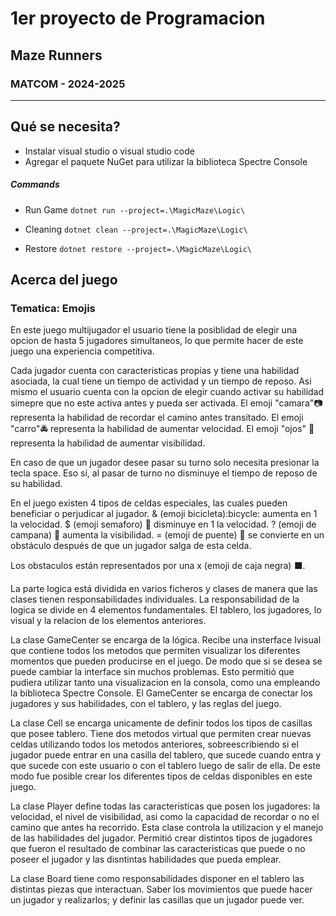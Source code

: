 # 1er proyecto de Programacion
## Maze Runners
### MATCOM - 2024-2025

---------------------------------
## Qué se necesita?
- Instalar visual studio o visual studio code
- Agregar el paquete NuGet para utilizar la biblioteca Spectre Console


##### Commands

* Run Game `dotnet run --project=.\MagicMaze\Logic\`

* Cleaning `dotnet clean --project=.\MagicMaze\Logic\ `
* Restore `dotnet restore --project=.\MagicMaze\Logic\ `


## Acerca del juego
### Tematica: Emojis
En este juego multijugador el usuario tiene la posiblidad de elegir una opcion de hasta 5 jugadores simultaneos, lo que permite hacer de este juego una experiencia competitiva.


Cada jugador cuenta con caracteristicas propias y tiene una habilidad asociada, la cual tiene un tiempo de actividad y un tiempo de reposo. Asi mismo el usuario cuenta con la opcion de elegir cuando activar su habilidad simepre que no este activa antes y pueda ser activada. 
El emoji "camara":camera: representa la habilidad de recordar el camino antes transitado.
El emoji "carro":oncoming_police_car: representa la habilidad de aumentar velocidad.
El emoji "ojos" :eyes: representa la habilidad de aumentar visibilidad.


En caso de que un jugador desee pasar su turno solo necesita presionar la tecla space. Eso sí, al pasar de turno no disminuye el tiempo de reposo de su habilidad. 

En el juego existen 4 tipos de celdas especiales, las cuales pueden beneficiar o perjudicar al jugador. 
& (emoji bicicleta):bicycle: aumenta en 1 la velocidad.
$ (emoji semaforo) :vertical_traffic_light: disminuye en 1 la velocidad.
? (emoji de campana) :bell: aumenta la visibilidad.
= (emoji de puente) :bridge_at_night: se convierte en un obstáculo después de que un jugador salga de esta celda.

Los obstaculos están representados por una x (emoji de caja negra) :black_large_square:. 

La parte logica está dividida en varios ficheros y clases de manera que las clases tienen  responsabilidades individuales.
La responsabilidad de la logica se divide en 4 elementos fundamentales. El tablero, los jugadores, lo visual y la relacion de los elementos anteriores.

La clase GameCenter se encarga de la lógica. Recibe una insterface Ivisual que contiene todos los metodos que permiten visualizar los diferentes momentos que pueden producirse en el juego. De modo que si se desea se puede cambiar la interface sin muchos problemas. Esto permitió que pudiera utilizar tanto una visualizacion en la consola, como una empleando la biblioteca Spectre Console. El GameCenter se encarga de conectar los jugadores y sus habilidades, con el tablero, y las reglas del juego.

La clase Cell se encarga unicamente de definir todos los tipos de casillas que posee tablero. Tiene dos metodos virtual que permiten crear nuevas celdas utilizando todos los metodos anteriores, sobreescribiendo  si el jugador puede entrar en una casilla del tablero, que sucede cuando entra y que sucede con este usuario o con el tablero luego de salir de ella. De este modo fue posible crear los diferentes tipos de celdas disponibles en este juego.

La clase Player define todas las caracteristicas que posen los jugadores: la velocidad, el nivel de visibilidad, asi como la capacidad de recordar o no el camino que antes ha recorrido. Esta clase controla la utilizacion y el manejo de las habilidades del jugador. Permitió crear distintos tipos de jugadores que fueron el resultado de combinar las caracteristicas que puede o no poseer el jugador y las disntintas habilidades que pueda emplear.

La clase Board tiene como responsabilidades disponer en el tablero las distintas piezas que interactuan. Saber los movimientos que puede hacer un jugador y realizarlos; y definir las casillas que un jugador puede ver.  









